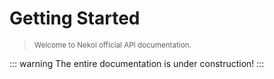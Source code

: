 # Getting Started
> <small>Welcome to Nekoi official API documentation.</small>

::: warning
The entire documentation is under construction!
:::
